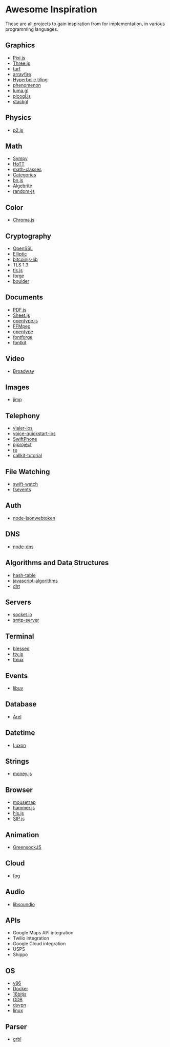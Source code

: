 
# Awesome Inspiration

These are all projects to gain inspiration from for implementation, in various programming languages.

## Graphics

- [Pixi.js](https://github.com/pixijs/pixi.js)
- [Three.js](https://github.com/mrdoob/three.js/)
- [turf](https://github.com/Turfjs/turf)
- [arrayfire](https://github.com/arrayfire/arrayfire)
- [Hyperbolic tiling](http://www.malinc.se/noneuclidean/en/poincaretiling.php)
- [phenomenon](https://github.com/vaneenige/phenomenon)
- [luma.gl](https://github.com/visgl/luma.g)
- [picogl.js](https://github.com/tsherif/picogl.js)
- [stackgl](https://github.com/stackgl)

## Physics

- [p2.js](https://github.com/schteppe/p2.js)

## Math

- [Sympy](https://github.com/sympy/sympy)
- [HoTT](https://github.com/HoTT/HoTT)
- [math-classes](https://github.com/coq-community/math-classes)
- [Categories](https://github.com/amintimany/Categories)
- [bn.js](https://github.com/indutny/bn.js)
- [Algebrite](https://github.com/davidedc/Algebrite)
- [random-js](https://github.com/ckknight/random-js)

## Color

- [Chroma.js](https://github.com/gka/chroma.js/)

## Cryptography

- [OpenSSL](https://github.com/openssl/openssl)
- [Elliptic](https://github.com/indutny/elliptic)
- [bitcoinjs-lib](https://github.com/bitcoinjs/bitcoinjs-lib)
- TLS 1.3
- [tls.js](https://github.com/indutny/tls.js)
- [forge](https://github.com/digitalbazaar/forge)
- [boulder](https://github.com/letsencrypt/boulder)

## Documents

- [PDF.js](https://github.com/mozilla/pdf.js)
- [Sheet.js](https://github.com/SheetJS/sheetjs)
- [opentype.js](https://github.com/opentypejs/opentype.js)
- [FFMpeg](https://github.com/FFmpeg/FFmpeg)
- [opentype](https://github.com/bramstein/opentype)
- [fontforge](https://github.com/fontforge/fontforge)
- [fontkit](https://github.com/foliojs/fontkit)

## Video

- [Broadway](https://github.com/mbebenita/Broadway)

## Images

- [jimp](https://github.com/oliver-moran/jimp)

## Telephony

- [vialer-ios](https://github.com/VoIPGRID/vialer-ios)
- [voice-quickstart-ios](https://github.com/twilio/voice-quickstart-ios)
- [SwiftPhone](https://github.com/mattmakai/SwiftPhone)
- [pjproject](https://github.com/pjsip/pjproject)
- [re](https://github.com/creytiv/re)
- [callkit-tutorial](https://github.com/WebsiteBeaver/callkit-tutorial)

## File Watching

- [swift-watch](https://github.com/Swift-Watch/swift-watch)
- [fsevents](https://github.com/fsevents/fsevents)

## Auth

- [node-jsonwebtoken](https://github.com/auth0/node-jsonwebtoken)

## DNS

- [node-dns](https://github.com/song940/node-dns)

## Algorithms and Data Structures

- [hash-table](https://github.com/ronomon/hash-table)
- [javascript-algorithms](https://github.com/trekhleb/javascript-algorithms)
- [dht](https://github.com/hyperswarm/dht)

## Servers

- [socket.io](https://github.com/socketio/socket.io)
- [smtp-server](https://github.com/nodemailer/smtp-server)

## Terminal

- [blessed](https://github.com/chjj/blessed)
- [tty.js](https://github.com/chjj/tty.js)
- [tmux](https://github.com/tmux/tmux)

## Events

- [libuv](https://github.com/libuv/libuv)

## Database

- [Arel](https://github.com/rails/arel)

## Datetime

- [Luxon](https://github.com/moment/luxon)

## Strings

- [money.js](https://github.com/openexchangerates/money.js)

## Browser

- [mousetrap](https://github.com/ccampbell/mousetrap)
- [hammer.js](https://github.com/hammerjs/hammer.js)
- [hls.js](https://github.com/video-dev/hls.js)
- [SIP.js](https://github.com/onsip/SIP.js)

## Animation

- [GreensockJS](https://github.com/greensock/GSAP)

## Cloud

- [fog](https://github.com/fog/fog)

## Audio

- [libsoundio](https://github.com/andrewrk/libsoundio)

## APIs

- Google Maps API integration
- Twilio integration
- Google Cloud integration
- USPS
- Shippo

## OS

- [v86](https://github.com/copy/v86)
- [Docker](https://github.com/docker/engine)
- [16bitjs](https://github.com/francisrstokes/16bitjs)
- [GDB](https://github.com/bminor/binutils-gdb)
- [dsvpn](https://github.com/jedisct1/dsvpn)
- [linux](https://github.com/torvalds/linux)

## Parser

- [grbl](https://github.com/gnea/grbl)
